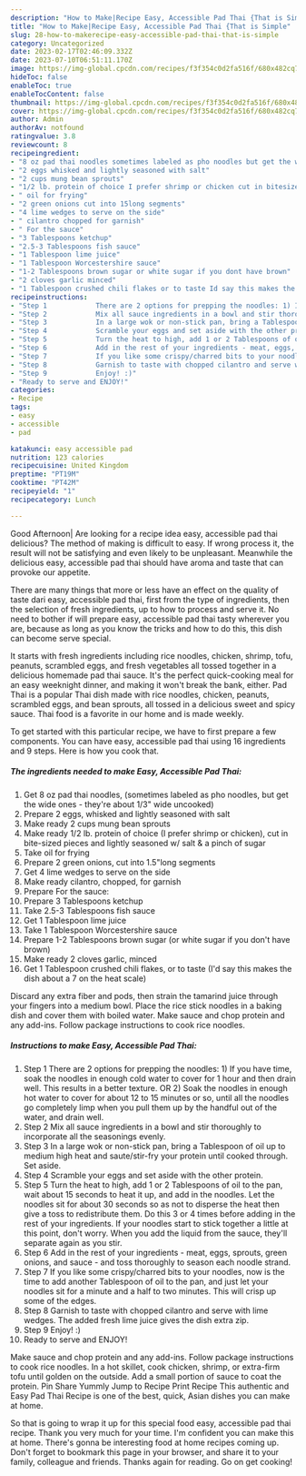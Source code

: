 ```yaml
---
description: "How to Make|Recipe Easy, Accessible Pad Thai {That is Simple"
title: "How to Make|Recipe Easy, Accessible Pad Thai {That is Simple"
slug: 28-how-to-makerecipe-easy-accessible-pad-thai-that-is-simple
category: Uncategorized
date: 2023-02-17T02:46:09.332Z
date: 2023-07-10T06:51:11.170Z
image: https://img-global.cpcdn.com/recipes/f3f354c0d2fa516f/680x482cq70/easy-accessible-pad-thai-recipe-main-photo.jpg
hideToc: false
enableToc: true
enableTocContent: false
thumbnail: https://img-global.cpcdn.com/recipes/f3f354c0d2fa516f/680x482cq70/easy-accessible-pad-thai-recipe-main-photo.jpg
cover: https://img-global.cpcdn.com/recipes/f3f354c0d2fa516f/680x482cq70/easy-accessible-pad-thai-recipe-main-photo.jpg
author: Admin
authorAv: notfound
ratingvalue: 3.8
reviewcount: 8
recipeingredient:
- "8 oz pad thai noodles sometimes labeled as pho noodles but get the wide ones  theyre about 13 wide uncooked"
- "2 eggs whisked and lightly seasoned with salt"
- "2 cups mung bean sprouts"
- "1/2 lb. protein of choice I prefer shrimp or chicken cut in bitesized pieces and lightly seasoned w salt  a pinch of sugar"
- " oil for frying"
- "2 green onions cut into 15long segments"
- "4 lime wedges to serve on the side"
- " cilantro chopped for garnish"
- " For the sauce"
- "3 Tablespoons ketchup"
- "2.5-3 Tablespoons fish sauce"
- "1 Tablespoon lime juice"
- "1 Tablespoon Worcestershire sauce"
- "1-2 Tablespoons brown sugar or white sugar if you dont have brown"
- "2 cloves garlic minced"
- "1 Tablespoon crushed chili flakes or to taste Id say this makes the dish about a 7 on the heat scale"
recipeinstructions:
- "Step 1            There are 2 options for prepping the noodles: 1) If you have time, soak the noodles in enough cold water to cover for 1 hour and then drain well. This results in a better texture. OR 2) Soak the noodles in enough hot water to cover for about 12 to 15 minutes or so, until all the noodles go completely limp when you pull them up by the handful out of the water, and drain well."
- "Step 2            Mix all sauce ingredients in a bowl and stir thoroughly to incorporate all the seasonings evenly."
- "Step 3            In a large wok or non-stick pan, bring a Tablespoon of oil up to medium high heat and saute/stir-fry your protein until cooked through. Set aside."
- "Step 4            Scramble your eggs and set aside with the other protein."
- "Step 5            Turn the heat to high, add 1 or 2 Tablespoons of oil to the pan, wait about 15 seconds to heat it up, and add in the noodles. Let the noodles sit for about 30 seconds so as not to disperse the heat then give a toss to redistribute them. Do this 3 or 4 times before adding in the rest of your ingredients. If your noodles start to stick together a little at this point, don&#39;t worry. When you add the liquid from the sauce, they&#39;ll separate again as you stir."
- "Step 6            Add in the rest of your ingredients - meat, eggs, sprouts, green onions, and sauce - and toss thoroughly to season each noodle strand."
- "Step 7            If you like some crispy/charred bits to your noodles, now is the time to add another Tablespoon of oil to the pan, and just let your noodles sit for a minute and a half to two minutes. This will crisp up some of the edges."
- "Step 8            Garnish to taste with chopped cilantro and serve with lime wedges. The added fresh lime juice gives the dish extra zip."
- "Step 9            Enjoy! :)"
- "Ready to serve and ENJOY!"
categories:
- Recipe
tags:
- easy
- accessible
- pad

katakunci: easy accessible pad 
nutrition: 123 calories
recipecuisine: United Kingdom
preptime: "PT19M"
cooktime: "PT42M"
recipeyield: "1"
recipecategory: Lunch

---
```



Good Afternoon| Are looking for a recipe idea easy, accessible pad thai delicious? The method of making is difficult to easy. If wrong process it, the result will not be satisfying and even likely to be unpleasant. Meanwhile the delicious easy, accessible pad thai should have aroma and taste that can provoke our appetite.






There are many things that more or less have an effect on the quality of taste dari easy, accessible pad thai, first from the type of ingredients, then the selection of fresh ingredients, up to how to process and serve it. No need to bother if will prepare easy, accessible pad thai tasty wherever you are, because as long as you know the tricks and how to do this, this dish can become serve  special.


It starts with fresh ingredients including rice noodles, chicken, shrimp, tofu, peanuts, scrambled eggs, and fresh vegetables all tossed together in a delicious homemade pad thai sauce. It&#39;s the perfect quick-cooking meal for an easy weeknight dinner, and making it won&#39;t break the bank, either. Pad Thai is a popular Thai dish made with rice noodles, chicken, peanuts, scrambled eggs, and bean sprouts, all tossed in a delicious sweet and spicy sauce. Thai food is a favorite in our home and is made weekly.


To get started with this particular recipe, we have to first prepare a few components. You can have easy, accessible pad thai using 16 ingredients and 9 steps. Here is how you cook that.

<!--inarticleads1-->

##### The ingredients needed to make Easy, Accessible Pad Thai:

1. Get 8 oz pad thai noodles, (sometimes labeled as pho noodles, but get the wide ones - they&#39;re about 1/3&#34; wide uncooked)
1. Prepare 2 eggs, whisked and lightly seasoned with salt
1. Make ready 2 cups mung bean sprouts
1. Make ready 1/2 lb. protein of choice (I prefer shrimp or chicken), cut in bite-sized pieces and lightly seasoned w/ salt &amp; a pinch of sugar
1. Take  oil for frying
1. Prepare 2 green onions, cut into 1.5&#34;long segments
1. Get 4 lime wedges to serve on the side
1. Make ready  cilantro, chopped, for garnish
1. Prepare  For the sauce:
1. Prepare 3 Tablespoons ketchup
1. Take 2.5-3 Tablespoons fish sauce
1. Get 1 Tablespoon lime juice
1. Take 1 Tablespoon Worcestershire sauce
1. Prepare 1-2 Tablespoons brown sugar (or white sugar if you don&#39;t have brown)
1. Make ready 2 cloves garlic, minced
1. Get 1 Tablespoon crushed chili flakes, or to taste (I&#39;d say this makes the dish about a 7 on the heat scale)


Discard any extra fiber and pods, then strain the tamarind juice through your fingers into a medium bowl. Place the rice stick noodles in a baking dish and cover them with boiled water. Make sauce and chop protein and any add-ins. Follow package instructions to cook rice noodles. 

<!--inarticleads2-->

##### Instructions to make Easy, Accessible Pad Thai:

1. Step 1            There are 2 options for prepping the noodles: 1) If you have time, soak the noodles in enough cold water to cover for 1 hour and then drain well. This results in a better texture. OR 2) Soak the noodles in enough hot water to cover for about 12 to 15 minutes or so, until all the noodles go completely limp when you pull them up by the handful out of the water, and drain well.
1. Step 2            Mix all sauce ingredients in a bowl and stir thoroughly to incorporate all the seasonings evenly.
1. Step 3            In a large wok or non-stick pan, bring a Tablespoon of oil up to medium high heat and saute/stir-fry your protein until cooked through. Set aside.
1. Step 4            Scramble your eggs and set aside with the other protein.
1. Step 5            Turn the heat to high, add 1 or 2 Tablespoons of oil to the pan, wait about 15 seconds to heat it up, and add in the noodles. Let the noodles sit for about 30 seconds so as not to disperse the heat then give a toss to redistribute them. Do this 3 or 4 times before adding in the rest of your ingredients. If your noodles start to stick together a little at this point, don&#39;t worry. When you add the liquid from the sauce, they&#39;ll separate again as you stir.
1. Step 6            Add in the rest of your ingredients - meat, eggs, sprouts, green onions, and sauce - and toss thoroughly to season each noodle strand.
1. Step 7            If you like some crispy/charred bits to your noodles, now is the time to add another Tablespoon of oil to the pan, and just let your noodles sit for a minute and a half to two minutes. This will crisp up some of the edges.
1. Step 8            Garnish to taste with chopped cilantro and serve with lime wedges. The added fresh lime juice gives the dish extra zip.
1. Step 9            Enjoy! :)
1. Ready to serve and ENJOY!

Make sauce and chop protein and any add-ins. Follow package instructions to cook rice noodles. In a hot skillet, cook chicken, shrimp, or extra-firm tofu until golden on the outside. Add a small portion of sauce to coat the protein. Pin Share Yummly Jump to Recipe Print Recipe This authentic and Easy Pad Thai Recipe is one of the best, quick, Asian dishes you can make at home. 

So that is going to wrap it up for this special food easy, accessible pad thai recipe. Thank you very much for your time. I'm confident you can make this at home. There's gonna be interesting food at home recipes coming up. Don't forget to bookmark this page in your browser, and share it to your family, colleague and friends. Thanks again for reading. Go on get cooking!
